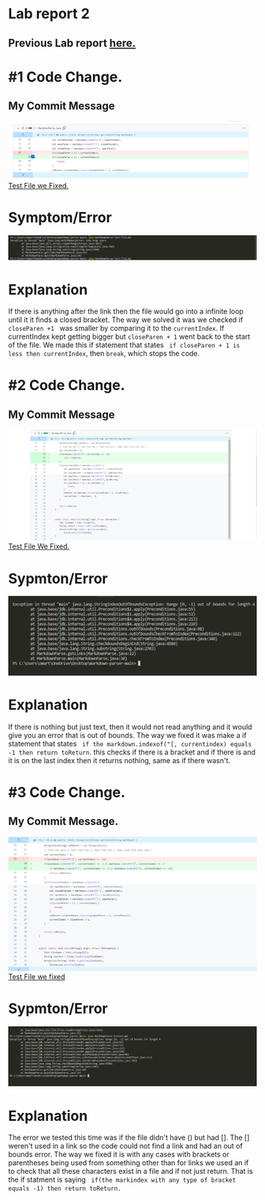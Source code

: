 # Lab report 2

## Previous Lab report [here.](https://omartinezangulo.github.io/cse15l-lab-reports/lab-report-1-week-2.html)

# #1 Code Change.

## My Commit Message
 ![image](/images/Screenshot294.png)
 [Test File we Fixed.](https://github.com/leahkuruvila/markdown-parser/blob/6938e7d578994dbde1da1c611c9ee5034838fcc9/test-file.md)


# Symptom/Error
![image](/images/Screenshot295.png)

# Explanation
If there is anything after the link then the file would go into a infinite loop until it it finds a closed bracket. The way we solved it was we checked if ```closeParen +1 ``` was smaller by comparing it to the ```currentIndex```. If currentIndex kept getting bigger but ```closeParen + 1``` went back to the start of the file. We made this if statement that states ``` if closeParen + 1 is less then currentIndex```, then ```break```, which stops the code.    

#  #2 Code Change.

## My Commit Message
![image](/images/Screenshot297.png)
[Test File We Fixed.](https://github.com/wchester/markdown-parser/commit/70178e38fc382f9f4bce230aeff84d3a2385ab2d)

# Sypmton/Error
![image](/images/Screenshot296.png)

# Explanation  
 If there is nothing but just text, then it would not read anything and it would give you an error that is out of bounds. The way we fixed it was make a if statement that states ``` if the markdown.indexof("[, currentindex) equals -1 then return toReturn```. this checks if there is a bracket and if there is and it is on the last index then it returns nothing, same as if there wasn't. 

# #3 Code Change.

## My Commit Message.
 ![image](/images/Screenshot298.png)
 [Test File we fixed](https://github.com/wchester/markdown-parser/commit/9c06a935770e43f36587140ccb6ae5b7810a95b1)

# Sypmton/Error
![image](/images/Screenshot299.png)

# Explanation  
The error we tested this time was if the file didn't have () but had []. The [] weren't used in a link so the code could not find a link and had an out of bounds error. The way we fixed it is with any cases with brackets or parentheses being used from something other than for links we used an if to check that all these characters exist in a file and if not just return. That is the if statment is saying ``` if(the markindex with any type of bracket equals -1) then return toReturn.```

